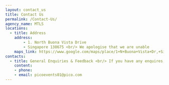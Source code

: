 ```yaml
---
layout: contact_us
title: Contact Us
permalink: /Contact-Us/
agency_name: MTLS
locations:
  - title: Address
    address:
        - 1. North Buona Vista Drive
        - Singapore 138675 <br/> We apologise that we are unable
    maps_link: https://www.google.com/maps/place/1+N+Buona+Vista+Dr,+Singapore+138675/@1.3054075,103.7887384,17z/data=!3m1!4b1!4m5!3m4!1s0x31da1a43b6c4fc13:0xe0f68e977a69968f!8m2!3d1.3054021!4d103.7909271!5m1!1e1
contacts:
  - title: General Enquiries & Feedback <br/> If you have any enquires, please contact us at
    content: 
    - phone:
    - email: picoevents01@pico.com
---
```

